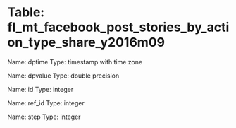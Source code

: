 Table: fl_mt_facebook_post_stories_by_action_type_share_y2016m09
================================================================

Name: dptime
Type: timestamp with time zone

Name: dpvalue
Type: double precision

Name: id
Type: integer

Name: ref_id
Type: integer

Name: step
Type: integer


